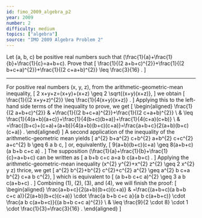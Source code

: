 ```yaml
---
id: fimo_2009_algebra_p2
year: 2009
number: 2
difficulty: medium
topics: ["algebra"]
source: "IMO 2009 Algebra Problem 2"
---
```


Let \(a, b, c\) be positive real numbers such that \(\frac{1}{a}+\frac{1}{b}+\frac{1}{c}=a+b+c\). Prove that
\[
\frac{1}{(2 a+b+c)^{2}}+\frac{1}{(2 b+c+a)^{2}}+\frac{1}{(2 c+a+b)^{2}} \leq \frac{3}{16} .
\]

---
For positive real numbers \(x, y, z\), from the arithmetic-geometric-mean inequality,
\[
2 x+y+z=(x+y)+(x+z) \geq 2 \sqrt{(x+y)(x+z)},
\]
we obtain
\[
\frac{1}{(2 x+y+z)^{2}} \leq \frac{1}{4(x+y)(x+z)} .
\]
Applying this to the left-hand side terms of the inequality to prove, we get
\[
\begin{aligned}
\frac{1}{(2 a+b+c)^{2}} & +\frac{1}{(2 b+c+a)^{2}}+\frac{1}{(2 c+a+b)^{2}} \\
& \leq \frac{1}{4(a+b)(a+c)}+\frac{1}{4(b+c)(b+a)}+\frac{1}{4(c+a)(c+b)} \\
& =\frac{(b+c)+(c+a)+(a+b)}{4(a+b)(b+c)(c+a)}=\frac{a+b+c}{2(a+b)(b+c)(c+a)} .
\end{aligned}
\]
A second application of the inequality of the arithmetic-geometric mean yields
\[
a^{2} b+a^{2} c+b^{2} a+b^{2} c+c^{2} a+c^{2} b \geq 6 a b c,
\]
or, equivalently,
\[
9(a+b)(b+c)(c+a) \geq 8(a+b+c)(a b+b c+c a) .
\]
The supposition \(\frac{1}{a}+\frac{1}{b}+\frac{1}{c}=a+b+c\) can be written as
\[
a b+b c+c a=a b c(a+b+c) .
\]
Applying the arithmetic-geometric-mean inequality \(x^{2} y^{2}+x^{2} z^{2} \geq 2 x^{2} y z\) thrice, we get
\[
a^{2} b^{2}+b^{2} c^{2}+c^{2} a^{2} \geq a^{2} b c+a b^{2} c+a b c^{2},
\]
which is equivalent to
\[
(a b+b c+c a)^{2} \geq 3 a b c(a+b+c) .
\]
Combining (1), (2), (3), and (4), we will finish the proof:
\[
\begin{aligned}
\frac{a+b+c}{2(a+b)(b+c)(c+a)} & =\frac{(a+b+c)(a b+b c+c a)}{2(a+b)(b+c)(c+a)} \cdot \frac{a b+b c+c a}{a b c(a+b+c)} \cdot \frac{a b c(a+b+c)}{(a b+b c+c a)^{2}} \\
& \leq \frac{9}{2 \cdot 8} \cdot 1 \cdot \frac{1}{3}=\frac{3}{16} .
\end{aligned}
\]
